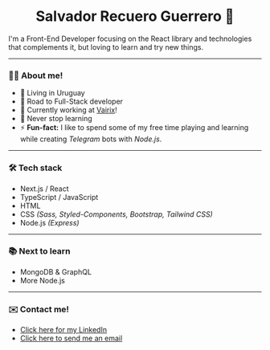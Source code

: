 <h1 style="text-align: center;">Salvador Recuero Guerrero 👋</h1>
I'm a Front-End Developer focusing on the React library and technologies that complements it, but loving to learn and try new things.

------------

### 🧑‍💻 About me!
- 📌 Living in Uruguay
- 🚀 Road to Full-Stack developer
- 💼 Currently working at [Vairix](https://www.vairix.com/ "Vairix")!
- 🌱 Never stop learning
- ⚡ **Fun-fact:** I like to spend some of my free time playing and learning while creating *Telegram* bots with *Node.js*.

------------

### 🛠️ Tech stack
- Next.js / React
- TypeScript / JavaScript
- HTML
- CSS *(Sass, Styled-Components, Bootstrap, Tailwind CSS)*
- Node.js *(Express)*

------------

### 📚 Next to learn
- MongoDB & GraphQL
- More Node.js

------------

### ✉️ Contact me!
 
- [Click here for my LinkedIn](https://www.linkedin.com/in/salvarecuero/ "Here is my LinkedIn")
- [Click here to send me an email](mailto:salvarecuero@gmail.com "Click here to send me an email")
